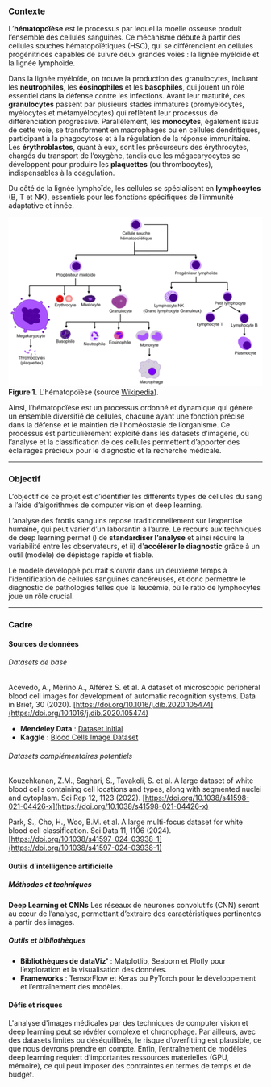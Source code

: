 ### Contexte

L’**hématopoïèse** est le processus par lequel la moelle osseuse produit l’ensemble des cellules sanguines. Ce mécanisme débute à partir des cellules souches hématopoïétiques (HSC), qui se différencient en cellules progénitrices capables de suivre deux grandes voies : la lignée myéloïde et la lignée lymphoïde.

Dans la lignée myéloïde, on trouve la production des granulocytes, incluant les **neutrophiles**, les **éosinophiles** et les **basophiles**, qui jouent un rôle essentiel dans la défense contre les infections. Avant leur maturité, ces **granulocytes** passent par plusieurs stades immatures (promyelocytes, myélocytes et métamyélocytes) qui reflètent leur processus de différenciation progressive. Parallèlement, les **monocytes**, également issus de cette voie, se transforment en macrophages ou en cellules dendritiques, participant à la phagocytose et à la régulation de la réponse immunitaire. Les **érythroblastes**, quant à eux, sont les précurseurs des érythrocytes, chargés du transport de l’oxygène, tandis que les mégacaryocytes se développent pour produire les **plaquettes** (ou thrombocytes), indispensables à la coagulation.

Du côté de la lignée lymphoïde, les cellules se spécialisent en **lymphocytes** (B, T et NK), essentiels pour les fonctions spécifiques de l’immunité adaptative et innée.

![Hématopoïèse](src/streamlit/assets/Hematopoiese_simple.png)
**Figure 1.** L'hématopoïèse (source [Wikipedia](https://fr.wikipedia.org/wiki/Hématopoïèse)).

Ainsi, l’hématopoïèse est un processus ordonné et dynamique qui génère un ensemble diversifié de cellules, chacune ayant une fonction précise dans la défense et le maintien de l’homéostasie de l’organisme. Ce processus est particulièrement exploité dans les datasets d’imagerie, où l’analyse et la classification de ces cellules permettent d’apporter des éclairages précieux pour le diagnostic et la recherche médicale.

---

### Objectif

L’objectif de ce projet est d’identifier les différents types de cellules du sang à l’aide d’algorithmes de computer vision et deep learning.

L’analyse des frottis sanguins repose traditionnellement sur l’expertise humaine, qui peut varier d’un laborantin à l’autre. Le recours aux techniques de deep learning permet i) de **standardiser l’analyse** et ainsi réduire la variabilité entre les observateurs, et ii) d'**accélérer le diagnostic** grâce à un outil (modèle) de dépistage rapide et fiable.

Le modèle développé pourrait s'ouvrir dans un deuxième temps à l'identification de cellules sanguines cancéreuses, et donc permettre le diagnostic de pathologies telles que la leucémie, où le ratio de lymphocytes joue un rôle crucial.

---

### Cadre

#### Sources de données

###### Datasets de base

Acevedo, A., Merino A., Alférez S. et al. A dataset of microscopic peripheral blood cell images for development of automatic recognition systems. Data in Brief, 30 (2020). [https://doi.org/10.1016/j.dib.2020.105474](https://doi.org/10.1016/j.dib.2020.105474)

- **Mendeley Data** : [Dataset initial](https://data.mendeley.com/datasets/snkd93bnjr/1)
- **Kaggle** : [Blood Cells Image Dataset](https://www.kaggle.com/datasets/unclesamulus/blood-cells-image-dataset/data)

###### Datasets complémentaires potentiels

Kouzehkanan, Z.M., Saghari, S., Tavakoli, S. et al. A large dataset of white blood cells containing cell locations and types, along with segmented nuclei and cytoplasm. Sci Rep 12, 1123 (2022). [https://doi.org/10.1038/s41598-021-04426-x](https://doi.org/10.1038/s41598-021-04426-x)

Park, S., Cho, H., Woo, B.M. et al. A large multi-focus dataset for white blood cell classification. Sci Data 11, 1106 (2024). [https://doi.org/10.1038/s41597-024-03938-1](https://doi.org/10.1038/s41597-024-03938-1)

#### 0utils d’intelligence artificielle

##### Méthodes et techniques

**Deep Learning et CNNs**
Les réseaux de neurones convolutifs (CNN) seront au cœur de l’analyse, permettant d’extraire des caractéristiques pertinentes à partir des images.

##### Outils et bibliothèques

- **Bibliothèques de dataViz'** : Matplotlib, Seaborn et Plotly pour l’exploration et la visualisation des données.
- **Frameworks** : TensorFlow et Keras ou PyTorch pour le développement et l’entraînement des modèles.

#### Défis et risques

L'analyse d'images médicales par des techniques de computer vision et deep learning peut se révéler complexe et chronophage. Par ailleurs, avec des datasets limités ou déséquilibrés, le risque d’overfitting est plausible, ce que nous devrons prendre en compte. Enfin, l’entraînement de modèles deep learning requiert d’importantes ressources matérielles (GPU, mémoire), ce qui peut imposer des contraintes en termes de temps et de budget.
